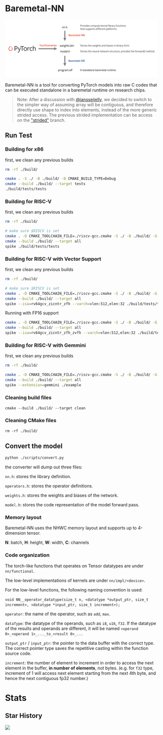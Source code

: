 # Baremetal-NN

![](docs/overview.png)

Baremetal-NN is a tool for converting PyTorch models into raw C codes that can be executed standalone in a baremetal runtime on research chips. 

> Note:
> After a discussion with [@iansseijelly](https://github.com/iansseijelly), we decided to switch to the simpler way of assuming array will be contiguous, and therefore directly use shape to index into elements, instead of the more generic strided access. The previous strided implementation can be access on the ["strided"](https://github.com/ucb-bar/Baremetal-NN/tree/strided) branch.


## Run Test

### Building for x86

first, we clean any previous builds

```bash
rm -rf ./build/
```

```bash
cmake . -S ./ -B ./build/ -D CMAKE_BUILD_TYPE=Debug
cmake --build ./build/ --target tests
./build/tests/tests
```

### Building for RISC-V

first, we clean any previous builds

```bash
rm -rf ./build/
```

```bash
# make sure $RISCV is set
cmake . -D CMAKE_TOOLCHAIN_FILE=./riscv-gcc.cmake -S ./ -B ./build/ -G "Unix Makefiles" -D CMAKE_BUILD_TYPE=Debug
cmake --build ./build/ --target all
spike ./build/tests/tests 
```

### Building for RISC-V with Vector Support

first, we clean any previous builds

```bash
rm -rf ./build/
```

```bash
# make sure $RISCV is set
cmake . -D CMAKE_TOOLCHAIN_FILE=./riscv-gcc.cmake -S ./ -B ./build/ -G "Unix Makefiles" -D CMAKE_BUILD_TYPE=Debug -D RVV=ON
cmake --build ./build/ --target all
spike --isa=rv64gcv_zicntr_zfh --varch=vlen:512,elen:32 ./build/tests/tests
```

Running with FP16 support

```bash
cmake . -D CMAKE_TOOLCHAIN_FILE=./riscv-gcc.cmake -S ./ -B ./build/ -G "Unix Makefiles" -D CMAKE_BUILD_TYPE=Debug -D RVV=ON -D ZVFH=ON
cmake --build ./build/ --target all
spike --isa=rv64gcv_zicntr_zfh_zvfh --varch=vlen:512,elen:32 ./build/tests/tests
```

### Building for RISC-V with Gemmini

first, we clean any previous builds

```bash
rm -rf ./build/
```

```bash
cmake . -D CMAKE_TOOLCHAIN_FILE=./riscv-gcc.cmake -S ./ -B ./build/ -G "Unix Makefiles" -D CMAKE_BUILD_TYPE=Debug -D GEMMINI=ON
cmake --build ./build/ --target all
spike --extension=gemmini ./example
```

### Cleaning build files

```
cmake --build ./build/ --target clean
```

### Cleaning CMake files

```
rm -rf ./build/
```


## Convert the model

```bash
python ./scripts/convert.py
```

the converter will dump out three files:

`nn.h`: stores the library definition.

`operators.h`: stores the operator definitions.

`weights.h`: stores the weights and biases of the network.

`model.h`: stores the code representation of the model forward pass.


### Memory layout

Baremetal-NN uses the NHWC memory layout and supports up to 4-dimension tensor.

**N**: batch, **H**: height, **W**: width, **C**: channels

### Code organization

The torch-like functions that operates on Tensor datatypes are under `nn/functional`.

The low-level implementations of kernels are under `nn/impl/<device>`.

For the low-level functions, the following naming convention is used:

`void NN__operator_datatype(size_t n, <datatype *output_ptr, size_t increment>, <datatype *input_ptr, size_t increment>);`

`operator`: the name of the operator, such as `add`, `max`.

`dataType`: the datatype of the operands, such as `i8`, `u16`, `f32`. If the datatype of the results and operands are different, it will be named `<operand 0>_<operand 1>_..._to_<result 0>_...`

`output_ptr` / `input_ptr`: the pointer to the data buffer with the correct type. The correct pointer type saves the repetitive casting within the function source code.

`increment`: the number of element to increment in order to access the next element in the buffer, **in number of elements**, not bytes. (e.g. for `f32` type, increment of 1 will access next element starting from the next 4th byte, and hence the next contiguous fp32 number.)

# Stats

## Star History

![](https://api.star-history.com/svg?repos=ucb-bar/Baremetal-NN&type=Date&theme=dark)

